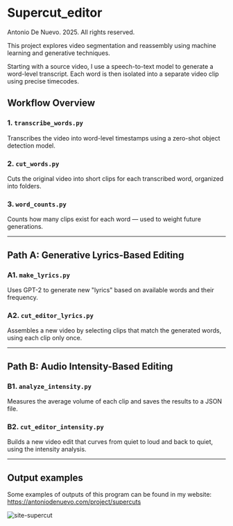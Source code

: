 # Supercut_editor

Antonio De Nuevo. 2025. All rights reserved.
 
This project explores video segmentation and reassembly using machine learning and generative techniques.

Starting with a source video, I use a speech-to-text model to generate a word-level transcript. Each word is then isolated into a separate video clip using precise timecodes.

## Workflow Overview

### 1. `transcribe_words.py`
Transcribes the video into word-level timestamps using a zero-shot object detection model.

### 2. `cut_words.py`
Cuts the original video into short clips for each transcribed word, organized into folders.

### 3. `word_counts.py`
Counts how many clips exist for each word — used to weight future generations.

---

## Path A: Generative Lyrics-Based Editing

### A1. `make_lyrics.py`
Uses GPT-2 to generate new "lyrics" based on available words and their frequency.

### A2. `cut_editor_lyrics.py`
Assembles a new video by selecting clips that match the generated words, using each clip only once.

---

## Path B: Audio Intensity-Based Editing

### B1. `analyze_intensity.py`
Measures the average volume of each clip and saves the results to a JSON file.

### B2. `cut_editor_intensity.py`
Builds a new video edit that curves from quiet to loud and back to quiet, using the intensity analysis.

---

## Output examples

Some examples of outputs of this program can be found in my website:
https://antoniodenuevo.com/project/supercuts


![site-supercut](https://github.com/user-attachments/assets/e5473781-6468-4609-baed-d76f121f5ba5)



